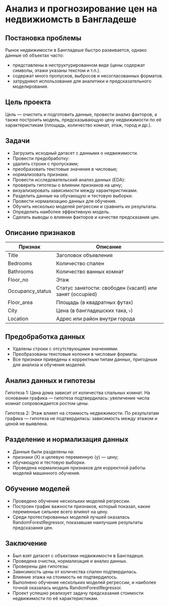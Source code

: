 # Анализ и прогнозирование цен на недвижиомсть в Бангладеше

## Постановка проблемы

Рынок недвижимости в Бангладеше быстро развивается, однако данные об объектах часто:
- представлены в неструктурированном виде (цены содержат символы, этажи указаны текстом и т.п.).
- содержат много пропусков, выбросов и несогласованных форматов.
- затрудняют использование для аналитики и предсказательного моделирования.

## Цель проекта

Цель — очистить и подготовить данные, провести анализ факторов, а также построить модель, предсказывающую цену недвижимости по её характеристикам (площадь, количество комнат, этаж, город и др.).

## Задачи

- Загрузить исходный датасет с данными о недвижимости.
- Провести предобработку:
- удалить строки с пропусками;
- преобразовать текстовые значения в числовые;
- нормализовать признаки.
- Провести исследовательский анализ данных (EDA):
- проверить гипотезы о влиянии признаков на цену;
- визуализировать зависимости между характеристиками.
- Разделить данные на обучающую и тестовую выборки.
- Провести нормализацию данных для обучения.
- Обучить несколько моделей регрессии и сравнить их результаты.
- Определить наиболее эффективную модель.
- Сделать выводы о влиянии факторов и качестве предсказания цен.

## Описание признаков 

|Признак|Описание|
|--------|----------|
|Title|Заголовок объявления|
|Bedrooms|Количество спален|
|Bathrooms|Количество ванных комнат|
|Floor_no|Этаж|
|Occupancy_status|Статус занятости: свободен (vacant) или занят (occupied)|
|Floor_area|Площадь (в квадратных футах)|
|City|Цена (в бангладешских така, ৳)|
|Location|Адрес или район внутри города|

## Предобработка данных

- Удалены строки с отсутствующими значениями.
- Преобразованы текстовые колонки в числовые форматы.
- Все признаки приведены к корректным типам данных, пригодным для анализа и обучения моделей.

## Анализ данных и гипотезы

Гипотеза 1:
Цена дома зависит от количества спальных комнат.
На основании графика — гипотеза подтвердилась: увеличение числа комнат сопровождается ростом цены.

Гипотеза 2:
Этаж влияет на стоимость недвижимости.
По результатам графика — гипотеза не подтвердилась: зависимость между этажом и ценой не выявлена.

## Разделение и нормализация данных

- Данные были разделены на:
- признаки (X) и целевую переменную (y) — цену;
- обучающую и тестовую выборки.
- Проведена нормализация признаков для корректной работы моделей машинного обучения.

## Обучение моделей

- Проведено обучение нескольких моделей регрессии.
- Построен график важности признаков, который показал, какие переменные сильнее всего влияют на цену.
- Среди протестированных моделей лучшей оказалась RandomForestRegressor, показавшая наилучшие результаты предсказания цен.

## Заключение

- Был взят датасет с объектами недвижимости в Бангладеше.
- Проведена очистка, нормализация и анализ данных.
- Проверены две гипотезы:
- Зависимость цены от количества спален подтвердилась.
- Влияние этажа на стоимость не подтвердилось.
- Выполнено обучение нескольких моделей регрессии, и наиболее точной оказалась модель RandomForestRegressor.
- Проект успешно реализует задачу предсказания стоимости недвижимости по её характеристикам.
